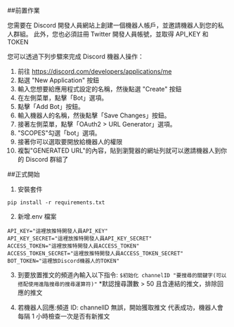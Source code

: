 ##前置作業

您需要在 Discord 開發人員網站上創建一個機器人帳戶，並邀請機器人到您的私人群組。
此外，您也必須註冊 Twitter 開發人員帳號，並取得 API_KEY 和 TOKEN

您可以透過下列步驟來完成 Discord 機器人操作：

1. 前往 https://discord.com/developers/applications/me
2. 點選 "New Application" 按鈕
3. 輸入您想要給應用程式設定的名稱，然後點選 "Create" 按鈕
4. 在左側菜單，點擊「Bot」選項。
5. 點擊「Add Bot」按鈕。
6. 輸入機器人的名稱，然後點擊「Save Changes」按鈕。
7. 接著左側菜單，點擊「OAuth2 > URL Generator」選項。
8. "SCOPES"勾選「bot」選項。
9. 接著你可以選取要開放給機器人的權限
10. 複製"GENERATED URL"的內容，貼到瀏覽器的網址列就可以邀請機器人到你的 Discord 群組了

##正式開始

1. 安裝套件

```
pip install -r requirements.txt
```

2. 新增.env 檔案

```
API_KEY="這裡放推特開發人員API_KEY"
API_KEY_SECRET="這裡放推特開發人員API_KEY_SECRET"
ACCESS_TOKEN="這裡放推特開發人員ACCESS_TOKEN"
ACCESS_TOKEN_SECRET="這裡放推特開發人員ACCESS_TOKEN_SECRET"
BOT_TOKEN="這裡放Discord機器人的TOKEN"
```

3. 到要放置推文的頻道內輸入以下指令:
   `$初始化 channelID "要搜尋的關鍵字(可以搭配使用進階搜尋的搜尋運算符)"` \*默認搜尋讚數 > 50 且含連結的推文，排除回應的推文

4. 若機器人回應:頻道 ID: channelID 無誤，開始獲取推文 代表成功，機器人會每隔 1 小時檢查一次是否有新推文
